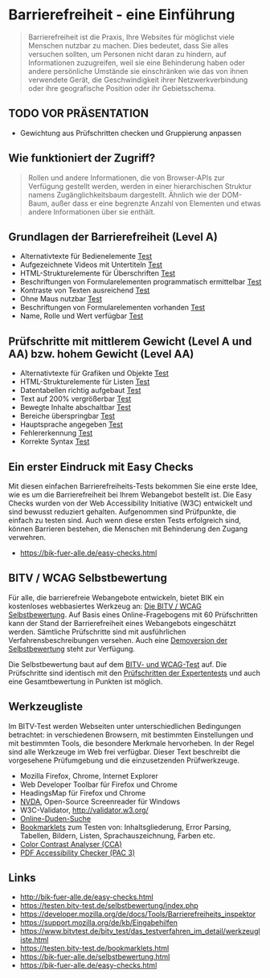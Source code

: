 # Barrierefreiheit - eine Einführung

> Barrierefreiheit ist die Praxis, Ihre Websites für möglichst viele Menschen nutzbar zu machen. Dies bedeutet, dass Sie alles versuchen sollten, um Personen nicht daran zu hindern, auf Informationen zuzugreifen, weil sie eine Behinderung haben oder andere persönliche Umstände sie einschränken wie das von ihnen verwendete Gerät, die Geschwindigkeit ihrer Netzwerkverbindung oder ihre geografische Position oder ihr Gebietsschema.

## TODO VOR PRÄSENTATION

* Gewichtung aus Prüfschritten checken und Gruppierung anpassen

## Wie funktioniert der Zugriff?

> Rollen und andere Informationen, die von Browser-APIs zur Verfügung gestellt werden, werden in einer hierarchischen Struktur namens Zugänglichkeitsbaum dargestellt. Ähnlich wie der DOM-Baum, außer dass er eine begrenzte Anzahl von Elementen und etwas andere Informationen über sie enthält.

## Grundlagen der Barrierefreiheit (Level A)

* Alternativtexte für Bedienelemente [Test](https://testen.bitv-test.de/index.php?a=di&iid=64)
* Aufgezeichnete Videos mit Untertiteln [Test](https://testen.bitv-test.de/index.php?a=di&iid=67&s=n)
* HTML-Strukturelemente für Überschriften [Test](https://testen.bitv-test.de/index.php?a=di&iid=72&s=n)
* Beschriftungen von Formularelementen programmatisch ermittelbar [Test](https://testen.bitv-test.de/index.php?a=di&iid=79&s=n)
* Kontraste von Texten ausreichend [Test](https://testen.bitv-test.de/index.php?a=di&iid=86&s=n)
* Ohne Maus nutzbar [Test](https://testen.bitv-test.de/index.php?a=di&iid=88&s=n)
* Beschriftungen von Formularelementen vorhanden [Test](https://testen.bitv-test.de/index.php?a=di&iid=81&s=n)
* Name, Rolle und Wert verfügbar [Test](https://testen.bitv-test.de/index.php?a=di&iid=100&s=n)

## Prüfschritte mit mittlerem Gewicht (Level A und AA) bzw. hohem Gewicht (Level AA)

* Alternativtexte für Grafiken und Objekte [Test](https://testen.bitv-test.de/index.php?a=di&iid=65&s=n)
* HTML-Strukturelemente für Listen [Test](https://testen.bitv-test.de/index.php?a=di&iid=74&s=n)
* Datentabellen richtig aufgebaut [Test](https://testen.bitv-test.de/index.php?a=di&iid=77&s=n)
* Text auf 200% vergrößerbar [Test](https://testen.bitv-test.de/index.php?a=di&iid=87&s=n)
* Bewegte Inhalte abschaltbar [Test](https://testen.bitv-test.de/index.php?a=di&iid=20&s=n)
* Bereiche überspringbar [Test](https://testen.bitv-test.de/index.php?a=di&iid=73&s=n)
* Hauptsprache angegeben [Test](https://testen.bitv-test.de/index.php?a=di&iid=92&s=n)
* Fehlererkennung [Test](https://testen.bitv-test.de/index.php?a=di&iid=103&s=n)
* Korrekte Syntax [Test](https://testen.bitv-test.de/index.php?a=di&iid=99&s=n)

## Ein erster Eindruck mit Easy Checks

Mit diesen einfachen Barrierefreiheits-Tests bekommen Sie eine erste Idee, wie es um die Barrierefreiheit bei Ihrem Webangebot bestellt ist. Die Easy Checks wurden von der Web Accessibility Initiative (W3C) entwickelt und sind bewusst reduziert gehalten. Aufgenommen sind Prüfpunkte, die einfach zu testen sind. Auch wenn diese ersten Tests erfolgreich sind, können Barrieren bestehen, die Menschen mit Behinderung den Zugang verwehren.

* https://bik-fuer-alle.de/easy-checks.html

## BITV / WCAG Selbstbewertung

Für alle, die barrierefreie Webangebote entwickeln, bietet BIK ein kostenloses webbasiertes Werkzeug an: [Die BITV / WCAG Selbstbewertung](http://testen.bitv-test.de/selbstbewertung/index.php). Auf Basis eines Online-Fragebogens mit 60 Prüfschritten kann der Stand der Barrierefreiheit eines Webangebots eingeschätzt werden. Sämtliche Prüfschritte sind mit ausführlichen Verfahrensbeschreibungen versehen. Auch eine [Demoversion der Selbstbewertung](http://testen.bitv-test.de/selbstbewertung/test.php) steht zur Verfügung.

Die Selbstbewertung baut auf dem [BITV- und WCAG-Test](http://www.bitvtest.de/bitvtest.html) auf. Die Prüfschritte sind identisch mit den [Prüfschritten der Expertentests](http://www.bitvtest.de/bitvtest/das_testverfahren_im_detail/pruefschritte.html) und auch eine Gesamtbewertung in Punkten ist möglich.


## Werkzeugliste

Im BITV-Test werden Webseiten unter unterschiedlichen Bedingungen betrachtet: in verschiedenen Browsern, mit bestimmten Einstellungen und mit bestimmten Tools, die besondere Merkmale hervorheben. In der Regel sind alle Werkzeuge im Web frei verfügbar. Dieser Text beschreibt die vorgesehene Prüfumgebung und die einzusetzenden Prüfwerkzeuge.

* Mozilla Firefox, Chrome, Internet Explorer
* Web Developer Toolbar für Firefox und Chrome
* HeadingsMap für Firefox und Chrome
* [NVDA](https://www.nvaccess.org/download/), Open-Source Screenreader für Windows
* W3C-Validator, http://validator.w3.org/
* [Online-Duden-Suche](http://www.duden.de/index_duden_suche.php)
* [Bookmarklets](https://www.bitvtest.de/bitv_test/das_testverfahren_im_detail/werkzeugliste.html) zum Testen von: Inhaltsgliederung, Error Parsing, Tabellen, Bildern, Listen, Sprachauszeichnung, Farben etc.
* [Color Contrast Analyser (CCA)](https://www.paciellogroup.com/resources/contrastanalyser/)
* [PDF Accessibility Checker (PAC 3)](https://www.access-for-all.ch/ch/pdf-werkstatt/pdf-accessibility-checker-pac.html)

## Links

* http://bik-fuer-alle.de/easy-checks.html
* https://testen.bitv-test.de/selbstbewertung/index.php
* https://developer.mozilla.org/de/docs/Tools/Barrierefreiheits_inspektor
* https://support.mozilla.org/de/kb/Eingabehilfen 
* https://www.bitvtest.de/bitv_test/das_testverfahren_im_detail/werkzeugliste.html
* https://testen.bitv-test.de/bookmarklets.html
* https://bik-fuer-alle.de/selbstbewertung.html
* https://bik-fuer-alle.de/easy-checks.html